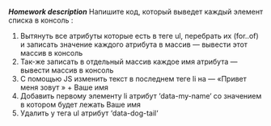 **_Homework description_**
Напишите код, который выведет каждый элемент списка в консоль :

1. Вытянуть все атрибуты которые есть в теге ul, перебрать их (for..of) и записать значение каждого атрибута в массив — вывести этот массив в консоль
2. Так-же записать в отдельный массив каждое имя атрибута — вывести массив в консоль
3. С помощью JS изменить текст в последнем теге li на — «Привет меня зовут » + Ваше имя
4. Добавить первому элементу li атрибут ‘data-my-name‘ со значением в котором будет лежать Ваше имя
5. Удалить у тега ul атрибут ‘data-dog-tail‘

